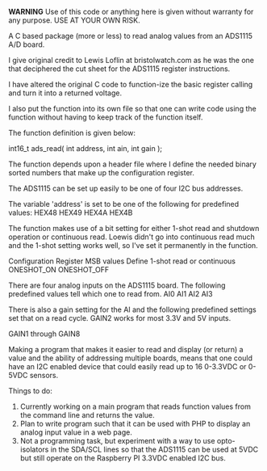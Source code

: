 **WARNING**
Use of this code or anything here is given without warranty for 
any purpose.  USE AT YOUR OWN RISK.

A C based package (more or less) to read analog values from
an ADS1115 A/D board.

I give original credit to Lewis Loflin at bristolwatch.com
as he was the one that deciphered the cut sheet for the 
ADS1115 register instructions.

I have altered the original C code to function-ize the
basic register calling and turn it into a returned voltage.

I also put the function into its own file so that one can
write code using the function without having to keep track
of the function itself.

The function definition is given below:

int16_t ads_read( int address, int ain, int gain );

The function depends upon a header file where I define
the needed binary sorted numbers that make up the 
configuration register.

The ADS1115 can be set up easily to be one of four I2C bus
addresses.  

The variable 'address' is set to be one of the following for
predefined values:
HEX48
HEX49
HEX4A
HEX4B

The function makes use of a bit setting for either 1-shot
read and shutdown operation or continuous read.  Loewis didn't
go into continuous read much and the 1-shot setting works well,
so I've set it permanently in the function.  

Configuration Register MSB values 
Define 1-shot read or continuous
ONESHOT_ON
ONESHOT_OFF

There are four analog inputs on the ADS1115 board.  The following
predefined values tell which one to read from.
AI0
AI1
AI2
AI3

There is also a gain setting for the AI and the following
predefined settings set that on a read cycle.  GAIN2 works
for most 3.3V and 5V inputs.

GAIN1 through GAIN8


Making a program that makes it easier to read and display (or return) 
a value and the ability of addressing multiple boards, 
means that one could have an I2C enabled device that could
easily read up to 16 0-3.3VDC or 0-5VDC sensors.

Things to do:
1. Currently working on a main program that reads function 
values from the command line and returns the value.
2. Plan to write program such that it can be used with PHP
to display an analog input value in a web page.
3. Not a programming task, but experiment with a way to 
use opto-isolators in the SDA/SCL lines so that the ADS1115
can be used at 5VDC but still operate on the Raspberry PI 3.3VDC
enabled I2C bus.
